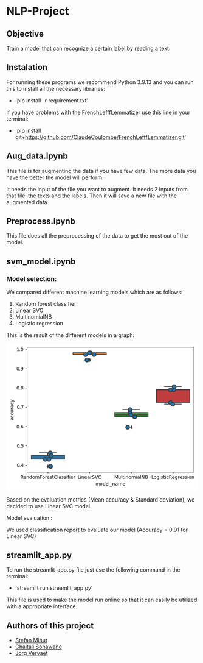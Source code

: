 # NLP-Project

## Objective

Train a model that can recognize a certain label by reading a text.

## Instalation

For running these programs we recommend Python 3.9.13 and you can run this to install all the necessary libraries:
- 'pip install -r requirement.txt'

If you have problems with the FrenchLefffLemmatizer use this line in your terminal:
- 'pip install git+https://github.com/ClaudeCoulombe/FrenchLefffLemmatizer.git'




## Aug_data.ipynb

This file is for augmenting the data if you have few data. The more data you have the better the model will perform.

It needs the input of the file you want to augment.
It needs 2 inputs from that file: the texts and the labels.
Then it will save a new file with the augmented data.

## Preprocess.ipynb

This file does all the preprocessing of the data to get the most out of the model.

## svm_model.ipynb

### Model selection:

We compared different machine learning models which are as follows:

1. Random forest classifier
2. Linear SVC
3. MultinomialNB
4. Logistic regression

This is the result of the different models in a graph:


![alt text](pic/models.png)

Based on the evaluation metrics (Mean accuracy & Standard deviation), we decided to use Linear SVC model.

Model evaluation :

We used classification report to evaluate our model (Accuracy = 0.91 for Linear SVC)

## streamlit_app.py

To run the streamlit_app.py file just use the following command in the terminal:
- 'streamlit run streamlit_app.py'

This file is used to make the model run online so that it can easily be utilized with a appropriate interface.


## Authors of this project

* [Stefan Mihut](https://github.com/StefanMihut)
* [Chaitali Sonawane](https://github.com/Chaitali1290)
* [Jorg Vervaet](https://github.com/JorgVervaet)


